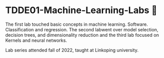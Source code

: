 # TDDE01-Machine-Learning-Labs 🤖

The first lab touched basic concepts in machine learning. Software. Classification and regression. 
The second labwent over model selection, decision trees, and dimensionality reduction and the third lab
focused on Kernels and neural networks. 

Lab series attended fall of 2022, taught at Linkoping university.
